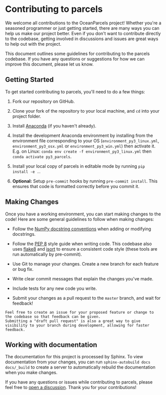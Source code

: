 # Contributing to parcels

We welcome all contributions to the OceanParcels project! Whether you're a seasoned programmer or just getting started, there are many ways you can help us make our project better.
Even if you don't want to contribute directly to the codebase, getting involved in discussions and issues are great ways to help out with the project.

This document outlines some guidelines for contributing to the parcels codebase. If you have any questions or suggestions for how we can improve this document, please let us know.

## Getting Started

To get started contributing to parcels, you'll need to do a few things:

1. Fork our repository on GitHub.

2. Clone your fork of the repository to your local machine, and `cd` into your project folder.

3. Install [Anaconda](https://www.anaconda.com/products/distribution) (if you haven't already).

4. Install the development Anaconda environment by installing from the environment file corresponding to your OS (`environment_py3_linux.yml`, `environment_py3_osx.yml` or `environment_py3_win.yml`) then activate it. E.g. on Linux: `conda env create -f environment_py3_linux.yml` then `conda activate py3_parcels`.

5. Install your local copy of parcels in editable mode by running `pip install -e .`.

6. **Optional:** Setup `pre-commit` hooks by running `pre-commit install`. This ensures that code is formatted correctly before you commit it.


## Making Changes

Once you have a working environment, you can start making changes to the code! Here are some general guidelines to follow when making changes:

* Follow the [NumPy docstring conventions](https://numpydoc.readthedocs.io/en/latest/format.html) when adding or modifying docstrings.

* Follow the [PEP 8](https://peps.python.org/pep-0008/) style guide when writing code. This codebase also uses [flake8](https://flake8.pycqa.org/en/latest/) and [isort](https://pycqa.github.io/isort/) to ensure a consistent code style (these tools are run automatically by pre-commit).

* Use Git to manage your changes. Create a new branch for each feature or bug fix.

* Write clear commit messages that explain the changes you've made.

* Include tests for any new code you write.

* Submit your changes as a pull request to the `master` branch, and wait for feedback!


```{note}
Feel free to create an issue for your proposed feature or change to the codebase so that feedback can be given.
Submitting a "draft pull request" is also a great way to give visibility to your branch during development, allowing for faster feedback.
```


## Working with documentation

The documentation for this project is processed by Sphinx. To view documentation from your changes, you can run
`sphinx-autobuild docs docs/_build` to create a server to automatically rebuild the documentation when you make changes.


If you have any questions or issues while contributing to parcels, please feel free to [open a discussion](https://github.com/OceanParcels/parcels/discussions). Thank you for your contributions!
